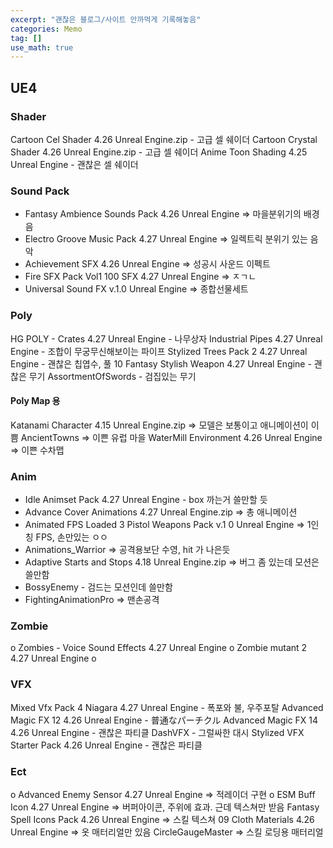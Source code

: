 ```yaml
---
excerpt: "괜찮은 블로그/사이트 안까먹게 기록해놓음"
categories: Memo
tag: []
use_math: true
---
```


## UE4

### Shader

Cartoon Cel Shader 4.26 Unreal Engine.zip - 고급 셀 쉐이더
Cartoon Crystal Shader 4.26 Unreal Engine.zip - 고급 셀 쉐이더
Anime Toon Shading 4.25 Unreal Engine - 괜찮은 셀 쉐이더

### Sound Pack

* Fantasy Ambience Sounds Pack 4.26 Unreal Engine => 마을분위기의 배경음
* Electro Groove Music Pack 4.27 Unreal Engine => 일렉트릭 분위기 있는 음악
* Achievement SFX 4.26 Unreal Engine => 성공시 사운드 이펙트
* Fire SFX Pack Vol1 100 SFX 4.27 Unreal Engine => ㅈㄱㄴ
* Universal Sound FX v.1.0 Unreal Engine => 종합선물세트

### Poly

HG POLY - Crates 4.27 Unreal Engine - 나무상자
Industrial Pipes 4.27 Unreal Engine - 조합이 무궁무신해보이는 파이프
Stylized Trees Pack 2 4.27 Unreal Engine - 괜찮은 칩엽수, 풀
10 Fantasy Stylish Weapon 4.27 Unreal Engine - 괜찮은 무기
AssortmentOfSwords - 검집있는 무기

#### Poly Map 용

Katanami Character 4.15 Unreal Engine.zip => 모델은 보통이고 애니메이션이 이쁨
AncientTowns => 이쁜 유럽 마을
WaterMill Environment 4.26 Unreal Engine => 이쁜 수차맵

### Anim

+ Idle Animset Pack 4.27 Unreal Engine - box 까는거 쓸만할 듯
+ Advance Cover Animations 4.27 Unreal Engine.zip => 총 애니메이션
+ Animated FPS Loaded 3 Pistol Weapons Pack v.1 0 Unreal Engine => 1인칭 FPS, 손만있는 ㅇㅇ
+ Animations_Warrior => 공격용보단 수영, hit 가 나은듯
+ Adaptive Starts and Stops 4.18 Unreal Engine.zip => 버그 좀 있는데 모션은 쓸만함
+ BossyEnemy - 검드는 모션인데 쓸만함
+ FightingAnimationPro => 맨손공격

### Zombie
o Zombies - Voice Sound Effects 4.27 Unreal Engine
o Zombie mutant 2 4.27 Unreal Engine o

### VFX
Mixed Vfx Pack 4 Niagara 4.27 Unreal Engine - 폭포와 불, 우주포탈
Advanced Magic FX 12 4.26 Unreal Engine - 普通なパーチクル
Advanced Magic FX 14 4.26 Unreal Engine - 괜찮은 파티클
DashVFX - 그럴싸한 대시
Stylized VFX Starter Pack 4.26 Unreal Engine - 괜찮은 파티클

### Ect
o Advanced Enemy Sensor 4.27 Unreal Engine => 적레이더 구현
o ESM Buff Icon 4.27 Unreal Engine  => 버퍼아이콘, 주위에 효과. 근데 텍스쳐만 받음
Fantasy Spell Icons Pack 4.26 Unreal Engine => 스킬 텍스쳐
09 Cloth Materials 4.26 Unreal Engine => 옷 매터리얼만 있음
CircleGaugeMaster => 스킬 로딩용 매터리얼

